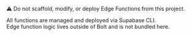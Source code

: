 ⚠️ Do not scaffold, modify, or deploy Edge Functions from this project.

All functions are managed and deployed via Supabase CLI.  
Edge function logic lives outside of Bolt and is not bundled here.  
